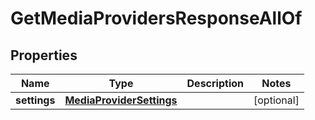 

# GetMediaProvidersResponseAllOf


## Properties

| Name | Type | Description | Notes |
|------------ | ------------- | ------------- | -------------|
|**settings** | [**MediaProviderSettings**](MediaProviderSettings.md) |  |  [optional] |



